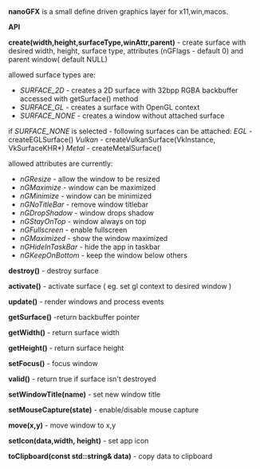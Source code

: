 **nanoGFX** is a small define driven graphics layer for x11,win,macos.

**API**

  **create(width,height,surfaceType,winAttr,parent)** - create surface with desired width, height, surface type, attributes (nGFlags - default 0) and parent window( default NULL)
   
   allowed surface types are:

   * *SURFACE_2D* - creates a 2D surface with 32bpp RGBA backbuffer accessed with getSurface() method
   *  *SURFACE_GL* - creates a surface with OpenGL context
   * *SURFACE_NONE* - creates a window without attached surface

   if *SURFACE_NONE* is selected - following surfaces can be attached:
     *EGL* - createEGLSurface()
     *Vulkan* - createVulkanSurface(VkInstance, VkSurfaceKHR*)
     *Metal* - createMetalSurface()


  allowed attributes are currently:

   * *nGResize*  - allow the window to be resized
   * *nGMaximize*  - window can be maximized
   * *nGMinimize*  - window can be minimized
   * *nGNoTitleBar* - remove window titlebar
   * *nGDropShadow* - window drops shadow
   * *nGStayOnTop*  - window always on top
   * *nGFullscreen* - enable fullscreen
   * *nGMaximized* - show the window maximized
   * *nGHideInTaskBar* - hide the app in taskbar
   * *nGKeepOnBottom* - keep the window below others


  **destroy()** - destroy surface

  **activate()** - activate surface ( eg. set gl context to desired window )
  
  **update()** - render windows and process events

  **getSurface()** -return backbuffer pointer

  **getWidth()** - return surface width

  **getHeight()** - return surface height

  **setFocus()** - focus window

  **valid()** - return true if surface isn't destroyed

  **setWindowTitle(name)** - set new window title

  **setMouseCapture(state)** - enable/disable mouse capture

  **move(x,y)** -  move window to x,y

  **setIcon(data,width, height)** - set app icon

  **toClipboard(const std::string& data)** - copy data to clipboard

